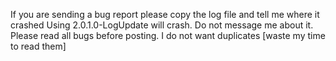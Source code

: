 If you are sending a bug report please copy the log file and tell me where it crashed
Using 2.0.1.0-LogUpdate will crash. Do not message me about it.
Please read all bugs before posting. I do not want duplicates [waste my time to read them]
